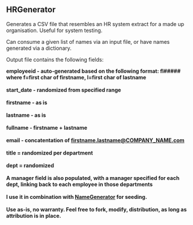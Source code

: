 HRGenerator
-----------

Generates a CSV file that resembles an HR system extract for a made up organisation.  Useful for system testing.

Can consume a given list of names via an input file, or have names generated via a dictionary.

Output file contains the following fields:

<b>employeeid<b/> - auto-generated based on the following format: fl##### where f=first char of firstname, l=first char of lastname
<br>
<br>
<b>start_date<b/> - randomized from specified range
<br>
<br>
<b>firstname</b> - as is
<br>
<br>
<b>lastname<b/> - as is
<br>
<br>
<b>fullname<b/> - firstname + lastname
<br>
<br>
<b>email<b/> - concatentation of firstname.lastname@COMPANY_NAME.com
<br>
<br>
<b>title<b/> = randomized per department
<br>
<br>dept<b/> = randomized
<br>
<br>
A manager field is also populated, with a manager specified for each dept, linking back to each employee in those departments
<br>
<br>
I use it in combination with <a href="http://www.github.com/smof/NameGenerator"><b>NameGenerator<b/><a/> for seeding.
<br>
<br>
<b>Use as-is, no warranty.  Feel free to fork, modify, distribution, as long as attribution is in place.</b>


